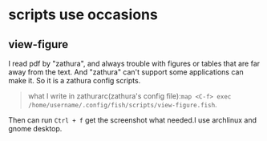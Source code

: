 # scripts use occasions

## view-figure
I read pdf by "zathura", and always trouble with figures or tables that are far away from the text. And "zathura" can't support some applications can make it. So it is a zathura config scripts.
> what I write in zathurarc(zathura's config file):`map <C-f> exec /home/username/.config/fish/scripts/view-figure.fish`.

Then can run `Ctrl + f` get the screenshot what needed.I use archlinux and gnome desktop.
